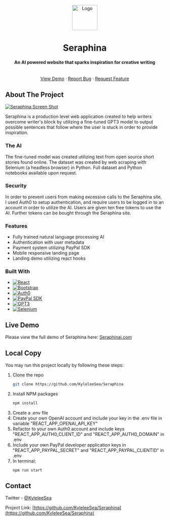 <!-- PROJECT LOGO -->
<br />
<div align="center">
  <a href="https://github.com/KyleleeSea/Seraphina">
    <img src="https://i.imgur.com/Pa0MIKx.png" alt="Logo" width="80" height="80">
  </a>

<h1 align="center">Seraphina</h1>

  <p align="center">
    <h4>
      An AI powered website that sparks inspiration for creative writing
    </h4>
    <br />
    <a href="https://seraphinai.com/">View Demo</a>
    ·
    <a href="https://github.com/KyleleeSea/Seraphina/issues">Report Bug</a>
    ·
    <a href="https://github.com/KyleleeSea/Seraphina/issues">Request Feature</a>
  </p>
</div>

<!-- ABOUT THE PROJECT -->
## About The Project

[![Seraphina Screen Shot][product-screenshot]](https://seraphinai.com/)

Seraphina is a production level web application created to help writers overcome writer's block by utilizing a fine-tuned GPT3 model to output possible sentences that follow where the user is stuck in order to provide inspiration.

### The AI
The fine-tuned model was created utilizing text from open source short stories found online. The dataset was created by web scraping with Selenium (a headless browser) in Python. Full dataset and Python notebooks available upon request. 

### Security
In order to prevent users from making excessive calls to the Seraphina site, I used Auth0 to setup authentication, and require users to be logged in to an account in order to utilize the AI. Users are given ten free tokens to use the AI. Further tokens can be bought through the Seraphina site.

### Features
- Fully trained natural language processing AI
- Authentication with user metadata 
- Payment system utilizing PayPal SDK 
- Mobile responsive landing page 
- Landing demo utilizing react hooks

### Built With

* [![React][React.js]][React-url]
* [![Bootstrap][Bootstrap.com]][Bootstrap-url]
* [![Auth0][Auth0.com]][Auth0-url]
* [![PayPal SDK][Paypal.com]][Paypal-url]
* [![GPT3][Openai.com]][GPT3-url]
* [![Selenium][Selenium.dev]][Selenium-url]


## Live Demo

Please view the full demo of Seraphina here: <a href="https://seraphinai.com/">Seraphinai.com</a>

## Local Copy
You may run this project locally by following these steps:

1. Clone the repo
   ```sh
   git clone https://github.com/KyleleeSea/Seraphina
   ```
2. Install NPM packages
   ```sh
   npm install
   ```
3. Create a .env file
4. Create your own OpenAI account and include your key in the .env file in variable "REACT_APP_OPENAI_API_KEY"
5. Refactor to your own Auth0 account and include keys "REACT_APP_AUTH0_CLIENT_ID" and "REACT_APP_AUTH0_DOMAIN" in .env
6. Include your own PayPal developer application keys in "REACT_APP_PAYPAL_SECRET" and "REACT_APP_PAYPAL_CLIENTID" in .env
7. In terminal:
   ```sh
   npm run start
   ```
   

<!-- CONTACT -->
## Contact

Twitter - [@KyleleeSea](https://twitter.com/KyleleeSea)

Project Link: [https://github.com/KyleleeSea/Seraphina](https://github.com/KyleleeSea/Seraphina)

<!-- MARKDOWN LINKS & IMAGES -->
[product-screenshot]: https://i.imgur.com/AQqjqiK.png
[React.js]: https://img.shields.io/badge/React-20232A?style=for-the-badge&logo=react&logoColor=61DAFB
[React-url]: https://reactjs.org/
[Bootstrap.com]: https://img.shields.io/badge/Bootstrap-563D7C?style=for-the-badge&logo=bootstrap&logoColor=white
[Bootstrap-url]: https://getbootstrap.com
[Auth0.com]: https://img.shields.io/badge/Auth0-000000?style=for-the-badge&logo=auth0&logoColor=635DFF
[Auth0-url]: https://auth0.com/
[Paypal.com]: https://img.shields.io/badge/Paypal_SDK-35495E?style=for-the-badge&logo=paypal&logoColor=4FC08D
[Paypal-url]: https://developer.paypal.com/home
[Openai.com]: https://img.shields.io/badge/GPT3-F7F7F8?style=for-the-badge&logo=openai&logoColor=000000
[GPT3-url]: https://openai.com/
[Selenium.dev]: https://img.shields.io/badge/Selenium-49B230?style=for-the-badge&logo=selenium&logoColor=ffffff
[Selenium-url]: https://www.selenium.dev/

